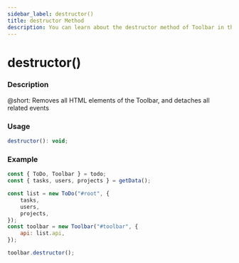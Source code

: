 ```yaml
---
sidebar_label: destructor()
title: destructor Method
description: You can learn about the destructor method of Toolbar in the documentation of the DHTMLX JavaScript To Do List library. Browse developer guides and API reference, try out code examples and live demos, and download a free 30-day evaluation version of DHTMLX To Do List.
---
```


# destructor()

### Description

@short: Removes all HTML elements of the Toolbar, and detaches all related events


### Usage

~~~js
destructor(): void;
~~~


### Example

~~~js {13}
const { ToDo, Toolbar } = todo;
const { tasks, users, projects } = getData();

const list = new ToDo("#root", {
    tasks,
    users,
    projects,
});
const toolbar = new Toolbar("#toolbar", {
    api: list.api,
});

toolbar.destructor();
~~~